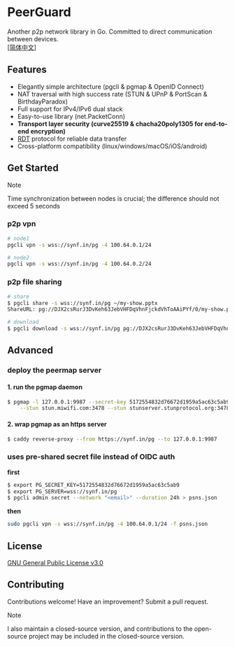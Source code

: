 # PeerGuard

Another p2p network library in Go. Committed to direct communication between devices.  
[[简体中文]](https://github.com/sigcn/pg/blob/main/README_zh_CN.md)
## Features
- Elegantly simple architecture (pgcli & pgmap & OpenID Connect)
- NAT traversal with high success rate (STUN & UPnP & PortScan & BirthdayParadox)
- Full support for IPv4/IPv6 dual stack
- Easy-to-use library (net.PacketConn) 
- **Transport layer security (curve25519 & chacha20poly1305 for end-to-end encryption)**
- [RDT](https://github.com/sigcn/pg/tree/main/rdt) protocol for reliable data transfer  
- Cross-platform compatibility (linux/windows/macOS/iOS/android)

## Get Started
> [!NOTE]
> Time synchronization between nodes is crucial; the difference should not exceed 5 seconds
### p2p vpn
```sh
# node1
pgcli vpn -s wss://synf.in/pg -4 100.64.0.1/24
```
```sh
# node2
pgcli vpn -s wss://synf.in/pg -4 100.64.0.2/24
```
### p2p file sharing
```sh
# share
$ pgcli share -s wss://synf.in/pg ~/my-show.pptx
ShareURL: pg://DJX2csRurJ3DvKeh63JebVHFDqVhnFjckdVhToAAiPYf/0/my-show.pptx
```
```sh
# download
$ pgcli download -s wss://synf.in/pg pg://DJX2csRurJ3DvKeh63JebVHFDqVhnFjckdVhToAAiPYf/0/my-show.pptx
```

## Advanced
### deploy the peermap server
#### 1. run the pgmap daemon
```sh
$ pgmap -l 127.0.0.1:9987 --secret-key 5172554832d76672d1959a5ac63c5ab9 \
    --stun stun.miwifi.com:3478 --stun stunserver.stunprotocol.org:3478
```

#### 2. wrap pgmap as an https server
```sh
$ caddy reverse-proxy --from https://synf.in/pg --to 127.0.0.1:9987
```
### uses pre-shared secret file instead of OIDC auth 
**first**
```sh
$ export PG_SECRET_KEY=5172554832d76672d1959a5ac63c5ab9
$ export PG_SERVER=wss://synf.in/pg
$ pgcli admin secret --network "<email>" --duration 24h > psns.json
```
**then**
```sh
sudo pgcli vpn -s wss://synf.in/pg -4 100.64.0.1/24 -f psns.json
```
## License
[GNU General Public License v3.0](https://github.com/sigcn/pg/blob/main/LICENSE)

## Contributing
Contributions welcome! Have an improvement? Submit a pull request. 
> [!NOTE]
> I also maintain a closed-source version, and contributions to the open-source project may be included in the closed-source version.
